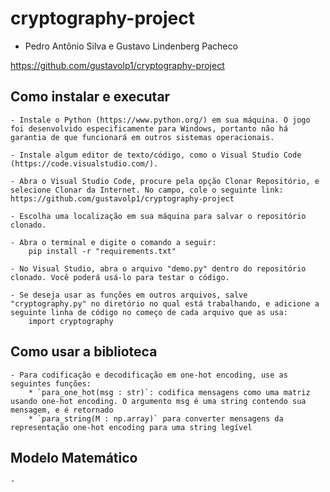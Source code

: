 # cryptography-project

- Pedro Antônio Silva e Gustavo Lindenberg Pacheco

https://github.com/gustavolp1/cryptography-project

## Como instalar e executar

    - Instale o Python (https://www.python.org/) em sua máquina. O jogo foi desenvolvido especificamente para Windows, portanto não há garantia de que funcionará em outros sistemas operacionais.

    - Instale algum editor de texto/código, como o Visual Studio Code (https://code.visualstudio.com/).

    - Abra o Visual Studio Code, procure pela opção Clonar Repositório, e selecione Clonar da Internet. No campo, cole o seguinte link: https://github.com/gustavolp1/cryptography-project

    - Escolha uma localização em sua máquina para salvar o repositório clonado.

    - Abra o terminal e digite o comando a seguir:
        pip install -r "requirements.txt"

    - No Visual Studio, abra o arquivo "demo.py" dentro do repositório clonado. Você poderá usá-lo para testar o código.

    - Se deseja usar as funções em outros arquivos, salve "cryptography.py" no diretório no qual está trabalhando, e adicione a seguinte linha de código no começo de cada arquivo que as usa:
        import cryptography


## Como usar a biblioteca

    - Para codificação e decodificação em one-hot encoding, use as seguintes funções:
        * `para_one_hot(msg : str)`: codifica mensagens como uma matriz usando one-hot encoding. O argumento msg é uma string contendo sua mensagem, e é retornado 
        * `para_string(M : np.array)` para converter mensagens da representação one-hot encoding para uma string legível

## Modelo Matemático
    - 
